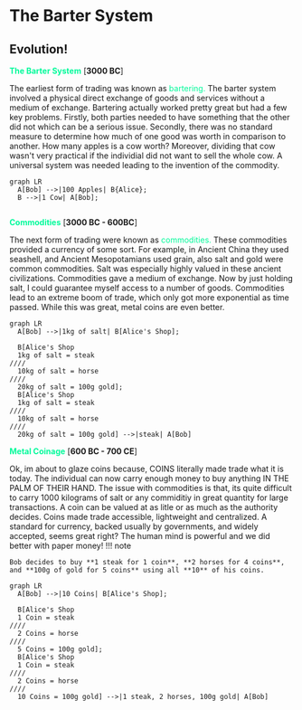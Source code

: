 # **The Barter System**

## Evolution!

<span style="color: mediumspringgreen;">**The Barter System**</span> [**3000 BC**]</span>

The earliest form of trading was known as <span style="color: mediumspringgreen;">bartering.</span> The barter system involved a physical direct exchange of goods and services without a medium of exchange. Bartering actually worked pretty great but had a few key problems. Firstly, both parties needed to have something that the other did not which can be a serious issue. Secondly, there was no standard measure to determine how much of one good was worth in comparison to another. How many apples is a cow worth? Moreover, dividing that cow wasn't very practical if the individial did not want to sell the whole cow. A universal system was needed leading to the invention of the commodity.

``` mermaid
graph LR
  A[Bob] -->|100 Apples| B{Alice};
  B -->|1 Cow| A[Bob];
  
```
<span style="color: mediumspringgreen;">**Commodities**</span> [**3000 BC - 600BC**]</span>

The next form of trading were known as <span style="color: mediumspringgreen;">commodities.</span> These commodities provided a currency of some sort. For example, in Ancient China they used seashell, and Ancient Mesopotamians used grain, also salt and gold were common commodities. Salt was especially highly valued in these ancient civilizations. Commodities gave a medium of exchange. Now by just holding salt, I could guarantee myself access to a number of goods. Commodities lead to an extreme boom of trade, which only got more exponential as time passed. While this was great, metal coins are even better. 

``` mermaid
graph LR
  A[Bob] -->|1kg of salt| B[Alice's Shop];
  
  B[Alice's Shop
  1kg of salt = steak
////
  10kg of salt = horse
////
  20kg of salt = 100g gold];
  B[Alice's Shop
  1kg of salt = steak
////
  10kg of salt = horse
////
  20kg of salt = 100g gold] -->|steak| A[Bob]
```

<span style="color: mediumspringgreen;">**Metal Coinage**</span> [**600 BC - 700 CE**]</span>

Ok, im about to glaze coins because, COINS literally made trade what it is today. The individual can now carry enough money to buy anything IN THE PALM OF THEIR HAND. The issue with commodities is that, its quite difficult to carry 1000 kilograms of salt or any commiditiy in great quantity for large transactions. A coin can be valued at as litle or as much as the authority decides. Coins made trade accessible, lightweight and centralized. A standard for currency, backed usually by governments, and widely accepted, seems great right? The human mind is powerful and we did better with paper money!
!!! note

    Bob decides to buy **1 steak for 1 coin**, **2 horses for 4 coins**, and **100g of gold for 5 coins** using all **10** of his coins.
``` mermaid
graph LR
  A[Bob] -->|10 Coins| B[Alice's Shop];
  
  B[Alice's Shop
  1 Coin = steak
////
  2 Coins = horse
////
  5 Coins = 100g gold];
  B[Alice's Shop
  1 Coin = steak
////
  2 Coins = horse
////
  10 Coins = 100g gold] -->|1 steak, 2 horses, 100g gold| A[Bob]
```